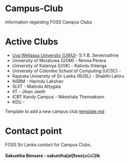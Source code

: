 # Campus-Club
Information regarding FOSS Campus Clubs

# Active Clubs

* [Uva Wellassa University (UWU)](UWU.md)-   S.Y.B. Senevirathne
* University of Moratuwa (UOM) -   Nimna Perera     
* University of Kalaniya (UOK) -   Kalindu thilanga
* University of Colombo School of Computing (UCSC) -    
* Rajarata University of Sri Lanka (RUSL) - Shakthi Lahiru 
* NSBM -  Harindu Lakshan
* SLIIT -  Malindu Attygala 
* IIT -  Jihan Jeeth  
* ICBT Kandy Campus -    Nikeshala Thennakoon
* KDU -

Template to add a new campus club [template.md](template.md)

# Contact point
FOSS Sri Lanka contact for Campus Clubs. 

#### Sakuntha Bimsara - sakuntha[at]foss(ඩොට්)lk
